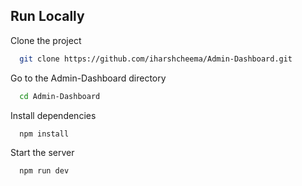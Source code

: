 ## Run Locally

Clone the project

```bash
  git clone https://github.com/iharshcheema/Admin-Dashboard.git
```

Go to the Admin-Dashboard directory

```bash
  cd Admin-Dashboard
```

Install dependencies

```bash
  npm install
```

Start the server

```bash
  npm run dev
```
